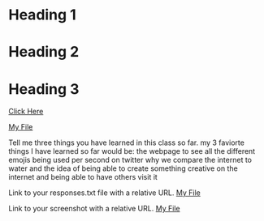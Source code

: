 # Heading 1

# Heading 2

# Heading 3

[Click Here]("https://www.silvermt.com/index.php?/site_Snow-Report/SR-Lifts-Trails.aspx")

[My File](./responses.txt)



Tell me three things you have learned in this class so far.
my 3 faviorte things I have learned so far would be:
the webpage to see all the different emojis being used per second on twitter
why we compare the internet to water
and the idea of being able to create something creative on the internet and being able to have others visit it

Link to your responses.txt file with a relative URL.
[My File](./responses.txt)

Link to your screenshot with a relative URL.
[My File](./images/Screen%20Shot%202023-02-05%20at%207.40.15%20PM.png)